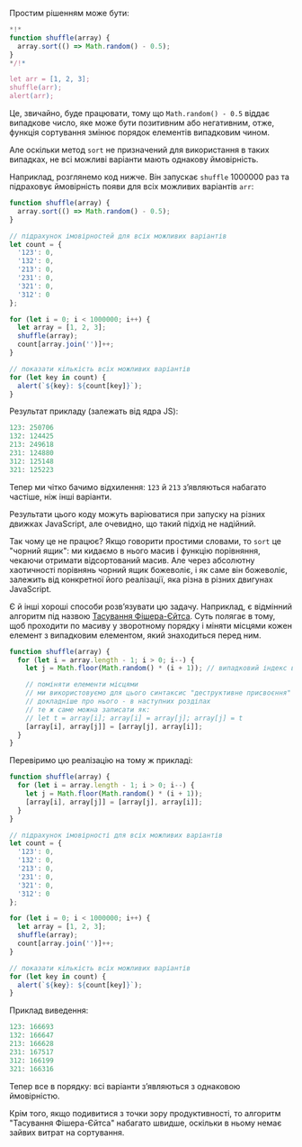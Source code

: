 Простим рішенням може бути:

```js run
*!*
function shuffle(array) {
  array.sort(() => Math.random() - 0.5);
}
*/!*

let arr = [1, 2, 3];
shuffle(arr);
alert(arr);
```

Це, звичайно, буде працювати, тому що `Math.random() - 0.5` віддає випадкове число, яке може бути позитивним або негативним, отже, функція сортування змінює порядок елементів випадковим чином.

Але оскільки метод `sort` не призначений для використання в таких випадках, не всі можливі варіанти мають однакову ймовірність.

Наприклад, розглянемо код нижче. Він запускає `shuffle` 1000000 раз та підраховує ймовірність появи для всіх можливих варіантів `arr`:

```js run
function shuffle(array) {
  array.sort(() => Math.random() - 0.5);
}

// підрахунок імовірностей для всіх можливих варіантів
let count = {
  '123': 0,
  '132': 0,
  '213': 0,
  '231': 0,
  '321': 0,
  '312': 0
};

for (let i = 0; i < 1000000; i++) {
  let array = [1, 2, 3];
  shuffle(array);
  count[array.join('')]++;
}

// показати кількість всіх можливих варіантів
for (let key in count) {
  alert(`${key}: ${count[key]}`);
}
```

Результат прикладу (залежать від ядра JS):

```js
123: 250706
132: 124425
213: 249618
231: 124880
312: 125148
321: 125223
```

Тепер ми чітко бачимо відхилення: `123` й `213` зʼявляються набагато частіше, ніж інші варіанти.

Результати цього коду можуть варіюватися при запуску на різних движках JavaScript, але очевидно, що такий підхід не надійний.

Так чому це не працює? Якщо говорити простими словами, то `sort` це "чорний ящик": ми кидаємо в нього масив і функцію порівняння, чекаючи отримати відсортований масив. Але через абсолютну хаотичності порівнянь чорний ящик божеволіє, і як саме він божеволіє, залежить від конкретної його реалізації, яка різна в різних двигунах JavaScript.

Є й інші хороші способи розвʼязувати цю задачу. Наприклад, є відмінний алгоритм під назвою [Тасування Фішера-Єйтса](https://en.wikipedia.org/wiki/Fisher%E2%80%93Yates_shuffle). Суть полягає в тому, щоб проходити по масиву у зворотному порядку і міняти місцями кожен елемент з випадковим елементом, який знаходиться перед ним.

```js
function shuffle(array) {
  for (let i = array.length - 1; i > 0; i--) {
    let j = Math.floor(Math.random() * (i + 1)); // випадковий індекс від 0 до i

    // поміняти елементи місцями 
    // ми використовуємо для цього синтаксис "деструктивне присвоєння" 
    // докладніше про нього - в наступних розділах 
    // те ж саме можна записати як:
    // let t = array[i]; array[i] = array[j]; array[j] = t
    [array[i], array[j]] = [array[j], array[i]];
  }
}
```

Перевіримо цю реалізацію на тому ж прикладі:

```js run
function shuffle(array) {
  for (let i = array.length - 1; i > 0; i--) {
    let j = Math.floor(Math.random() * (i + 1));
    [array[i], array[j]] = [array[j], array[i]];
  }
}

// підрахунок імовірності для всіх можливих варіантів
let count = {
  '123': 0,
  '132': 0,
  '213': 0,
  '231': 0,
  '321': 0,
  '312': 0
};

for (let i = 0; i < 1000000; i++) {
  let array = [1, 2, 3];
  shuffle(array);
  count[array.join('')]++;
}

// показати кількість всіх можливих варіантів
for (let key in count) {
  alert(`${key}: ${count[key]}`);
}
```

Приклад виведення:

```js
123: 166693
132: 166647
213: 166628
231: 167517
312: 166199
321: 166316
```

Тепер все в порядку: всі варіанти зʼявляються з однаковою ймовірністю. 

Крім того, якщо подивитися з точки зору продуктивності, то алгоритм "Тасування Фішера-Єйтса" набагато швидше, оскільки в ньому немає зайвих витрат на сортування.

